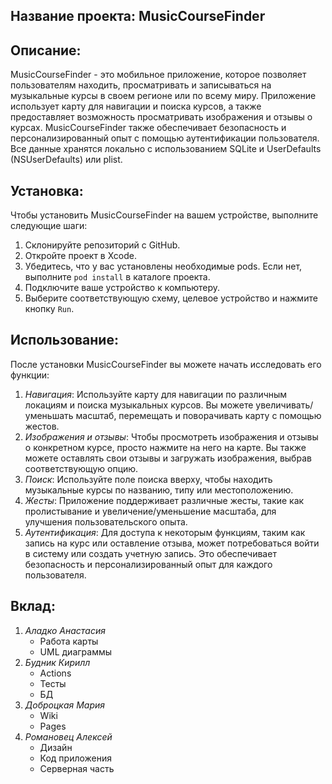 ## Название проекта: MusicCourseFinder

## Описание:
MusicCourseFinder - это мобильное приложение, которое позволяет пользователям находить, просматривать и записываться на музыкальные курсы в своем регионе или по всему миру. Приложение использует карту для навигации и поиска курсов, а также предоставляет возможность просматривать изображения и отзывы о курсах. MusicCourseFinder также обеспечивает безопасность и персонализированный опыт с помощью аутентификации пользователя. Все данные хранятся локально с использованием SQLite и UserDefaults (NSUserDefaults) или plist.

## Установка:
Чтобы установить MusicCourseFinder на вашем устройстве, выполните следующие шаги:

1. Склонируйте репозиторий с GitHub.
2. Откройте проект в Xcode.
3. Убедитесь, что у вас установлены необходимые pods. Если нет, выполните `pod install` в каталоге проекта.
4. Подключите ваше устройство к компьютеру.
5. Выберите соответствующую схему, целевое устройство и нажмите кнопку `Run`.

## Использование:
После установки MusicCourseFinder вы можете начать исследовать его функции:

1. *Навигация*: Используйте карту для навигации по различным локациям и поиска музыкальных курсов. Вы можете увеличивать/уменьшать масштаб, перемещать и поворачивать карту с помощью жестов.
2. *Изображения и отзывы*: Чтобы просмотреть изображения и отзывы о конкретном курсе, просто нажмите на него на карте. Вы также можете оставлять свои отзывы и загружать изображения, выбрав соответствующую опцию.
3. *Поиск*: Используйте поле поиска вверху, чтобы находить музыкальные курсы по названию, типу или местоположению.
4. *Жесты*: Приложение поддерживает различные жесты, такие как пролистывание и увеличение/уменьшение масштаба, для улучшения пользовательского опыта.
5. *Аутентификация*: Для доступа к некоторым функциям, таким как запись на курс или оставление отзыва, может потребоваться войти в систему или создать учетную запись. Это обеспечивает безопасность и персонализированный опыт для каждого пользователя.

## Вклад:

1. *Аладко Анастасия*
   - Работа карты
   - UML диаграммы
2. *Будник Кирилл*
   - Actions
   - Тесты
   - БД
3. *Доброцкая Мария*
   - Wiki
   - Pages
4. *Романовец Алексей*
   - Дизайн
   - Код приложения
   - Серверная часть

